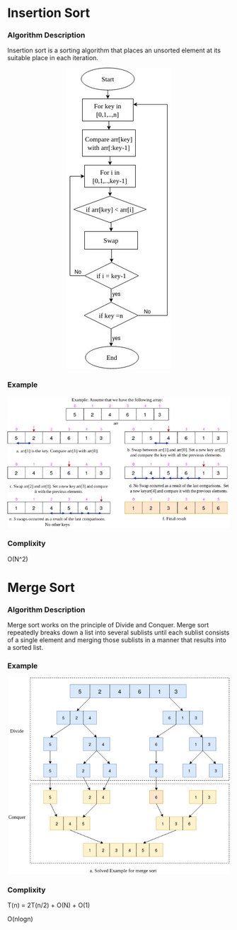 # Insertion Sort
### Algorithm Description  
Insertion sort is a sorting algorithm that places an unsorted element at its suitable place in each iteration.
<p align="center">
<img src="inserFlowChart.jpg">
</p>

### Example  
<p align="center">
<img src="insrExample.jpg" width="600">
</p>

### Complixity

O(N^2)

# Merge Sort
### Algorithm Description  
Merge sort works on the principle of Divide and Conquer. Merge sort repeatedly breaks down a list into several sublists until each sublist consists of a single element and merging those sublists in a manner that results into a sorted list.
### Example  
<p align="center">
<img src="mergeEx.jpg" width="500">
</p>

### Complixity

T(n) = 2T(n/2) + O(N) + O(1)

O(nlogn)

